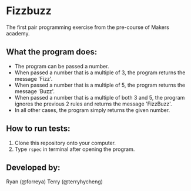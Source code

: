 # Fizzbuzz

The first pair programming exercise from the pre-course of Makers academy.

## What the program does:

- The program can be passed a number.
- When passed a number that is a multiple of 3, the program returns the message 'Fizz'.
- When passed a number that is a multiple of 5, the program returns the message 'Buzz'.
- When passed a number that is a multiple of both 3 and 5, the program ignores the previous 2 rules and returns the message 'FizzBuzz'.
- In all other cases, the program simply returns the given number.

## How to run tests:

1. Clone this repository onto your computer.
2. Type `rspec` in terminal after opening the program.

## Developed by:
Ryan (@forreya)
Terry (@terryhycheng)